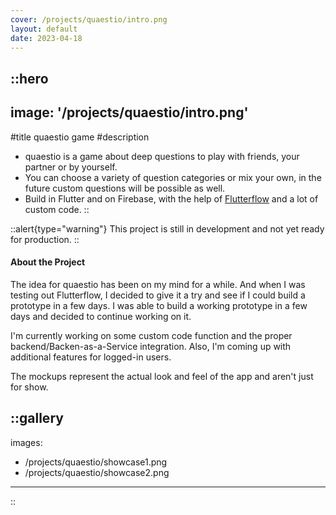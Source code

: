 ```yaml
---
cover: /projects/quaestio/intro.png
layout: default
date: 2023-04-18
---
```


::hero
---
image: '/projects/quaestio/intro.png'
---
#title
quaestio game
#description
- quaestio is a game about deep questions to play with friends, your partner or by yourself.
- You can choose a variety of question categories or mix your own, in the future custom questions will be possible as well.
- Build in Flutter and on Firebase, with the help of [Flutterflow](https://flutterflow.io) and a lot of custom code.
::

::alert{type="warning"}
This project is still in development and not yet ready for production.
::

<h4>About the Project</h4>

The idea for quaestio has been on my mind for a while. And when I was testing out Flutterflow, I decided to give it a try and see if I could build a prototype in a few days. I was able to build a working prototype in a few days and decided to continue working on it. 

I'm currently working on some custom code function and the proper backend/Backen-as-a-Service integration. Also, I'm coming up with additional features for logged-in users.

The mockups represent the actual look and feel of the app and aren't just for show.

::gallery
---
images:
- /projects/quaestio/showcase1.png
- /projects/quaestio/showcase2.png
---
::